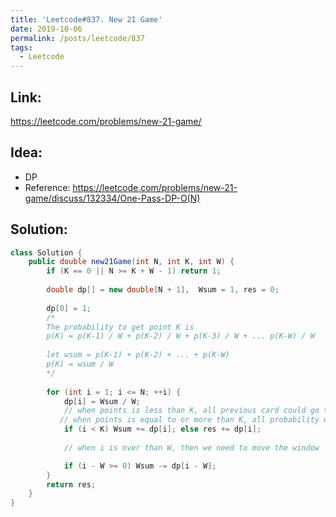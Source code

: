 ```yaml
---
title: 'Leetcode#837. New 21 Game'
date: 2019-10-06
permalink: /posts/leetcode/837
tags:
  - Leetcode
---
```

## Link: ##
https://leetcode.com/problems/new-21-game/

## Idea: ##
- DP
- Reference: https://leetcode.com/problems/new-21-game/discuss/132334/One-Pass-DP-O(N)

## Solution: ##
```java
class Solution {
    public double new21Game(int N, int K, int W) {
        if (K == 0 || N >= K + W - 1) return 1;
        
        double dp[] = new double[N + 1],  Wsum = 1, res = 0;
            
        dp[0] = 1;
        /*
        The probability to get point K is
        p(K) = p(K-1) / W + p(K-2) / W + p(K-3) / W + ... p(K-W) / W
    
        let wsum = p(K-1) + p(K-2) + ... + p(K-W)
        p(K) = wsum / W
        */
        
        for (int i = 1; i <= N; ++i) {
            dp[i] = Wsum / W;
            // when points is less than K, all previous card could go to current i by only drawing one card
           // when points is equal to or more than K, all probability will be accumulated to results; 
            if (i < K) Wsum += dp[i]; else res += dp[i];
            
            // when i is over than W, then we need to move the window

            if (i - W >= 0) Wsum -= dp[i - W];
        }
        return res;
    }
}

```

